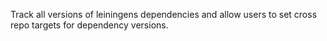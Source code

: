 Track all versions of leiningens dependencies and allow users to set
cross repo targets for dependency versions.
